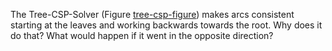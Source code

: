 

The Tree-CSP-Solver (Figure <a class="insideBookFigRef" id="insidebookfigref" target="_blank" href="https://aimacode.github.io/aima-exercises/figures/tree-csp-figure.png">tree-csp-figure</a>) makes arcs consistent
starting at the leaves and working backwards towards the root. Why does
it do that? What would happen if it went in the opposite direction?
